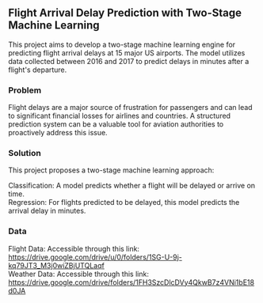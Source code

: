 ## Flight Arrival Delay Prediction with Two-Stage Machine Learning  
This project aims to develop a two-stage machine learning engine for predicting flight arrival delays at 15 major US airports. The model utilizes data collected between 2016 and 2017 to predict delays in minutes after a flight's departure.

### Problem  
Flight delays are a major source of frustration for passengers and can lead to significant financial losses for airlines and countries. A structured prediction system can be a valuable tool for aviation authorities to proactively address this issue.

### Solution  
This project proposes a two-stage machine learning approach:

Classification: A model predicts whether a flight will be delayed or arrive on time.  
Regression: For flights predicted to be delayed, this model predicts the arrival delay in minutes.

### Data  
Flight Data: Accessible through this link: https://drive.google.com/drive/u/0/folders/1SG-U-9j-kq79JT3_M3j0wiZBjUTQLaqf  
Weather Data: Accessible through this link: https://drive.google.com/drive/folders/1FH3SzcDlcDVy4QkwB7z4VNi1bE18d0JA
